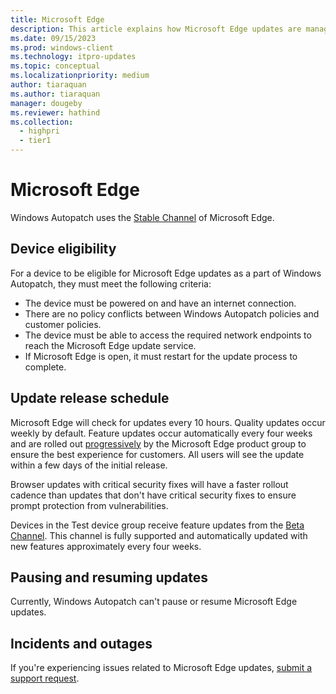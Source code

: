 ```yaml
---
title: Microsoft Edge
description: This article explains how Microsoft Edge updates are managed in Windows Autopatch
ms.date: 09/15/2023
ms.prod: windows-client
ms.technology: itpro-updates
ms.topic: conceptual
ms.localizationpriority: medium
author: tiaraquan
ms.author: tiaraquan
manager: dougeby
ms.reviewer: hathind
ms.collection:
  - highpri
  - tier1
---
```


# Microsoft Edge

Windows Autopatch uses the [Stable Channel](/deployedge/microsoft-edge-channels#stable-channel) of Microsoft Edge.  

## Device eligibility

For a device to be eligible for Microsoft Edge updates as a part of Windows Autopatch, they must meet the following criteria:  

- The device must be powered on and have an internet connection.  
- There are no policy conflicts between Windows Autopatch policies and customer policies.  
- The device must be able to access the required network endpoints to reach the Microsoft Edge update service.
- If Microsoft Edge is open, it must restart for the update process to complete.

## Update release schedule

Microsoft Edge will check for updates every 10 hours. Quality updates occur weekly by default. Feature updates occur automatically every four weeks and are rolled out [progressively](/deployedge/microsoft-edge-update-progressive-rollout) by the Microsoft Edge product group to ensure the best experience for customers. All users will see the update within a few days of the initial release.

Browser updates with critical security fixes will have a faster rollout cadence than updates that don't have critical security fixes to ensure prompt protection from vulnerabilities.

Devices in the Test device group receive feature updates from the [Beta Channel](/deployedge/microsoft-edge-channels#beta-channel). This channel is fully supported and automatically updated with new features approximately every four weeks.

## Pausing and resuming updates

Currently, Windows Autopatch can't pause or resume Microsoft Edge updates.

## Incidents and outages

If you're experiencing issues related to Microsoft Edge updates, [submit a support request](../operate/windows-autopatch-support-request.md).
